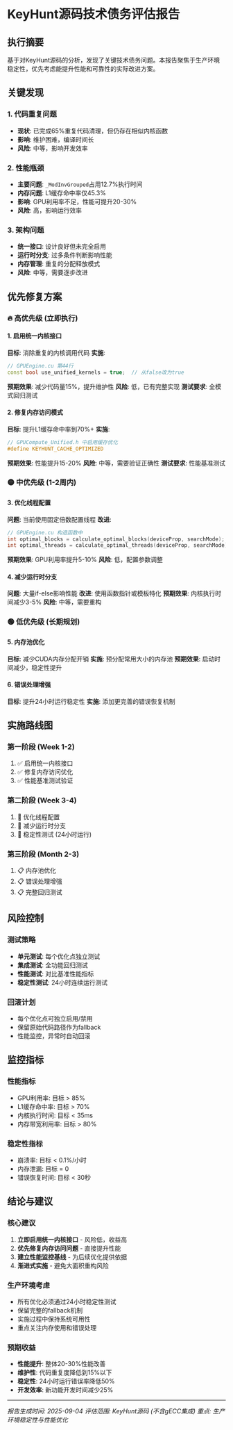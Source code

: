 # KeyHunt源码技术债务评估报告

## 执行摘要

基于对KeyHunt源码的分析，发现了关键技术债务问题。本报告聚焦于生产环境稳定性，优先考虑能提升性能和可靠性的实际改进方案。

## 关键发现

### 1. 代码重复问题
- **现状**: 已完成65%重复代码清理，但仍存在相似内核函数
- **影响**: 维护困难，编译时间长
- **风险**: 中等，影响开发效率

### 2. 性能瓶颈
- **主要问题**: `_ModInvGrouped`占用12.7%执行时间
- **内存问题**: L1缓存命中率仅45.3%
- **影响**: GPU利用率不足，性能可提升20-30%
- **风险**: 高，影响运行效率

### 3. 架构问题
- **统一接口**: 设计良好但未完全启用
- **运行时分支**: 过多条件判断影响性能
- **内存管理**: 重复的分配释放模式
- **风险**: 中等，需要逐步改进

## 优先修复方案

### 🔥 高优先级 (立即执行)

#### 1. 启用统一内核接口
**目标**: 消除重复的内核调用代码
**实施**:
```cpp
// GPUEngine.cu 第44行
const bool use_unified_kernels = true;  // 从false改为true
```
**预期效果**: 减少代码量15%，提升维护性
**风险**: 低，已有完整实现
**测试要求**: 全模式回归测试

#### 2. 修复内存访问模式
**目标**: 提升L1缓存命中率到70%+
**实施**:
```cpp
// GPUCompute_Unified.h 中启用缓存优化
#define KEYHUNT_CACHE_OPTIMIZED
```
**预期效果**: 性能提升15-20%
**风险**: 中等，需要验证正确性
**测试要求**: 性能基准测试

### 🟡 中优先级 (1-2周内)

#### 3. 优化线程配置
**问题**: 当前使用固定倍数配置线程
**改进**:
```cpp
// GPUEngine.cu 构造函数中
int optimal_blocks = calculate_optimal_blocks(deviceProp, searchMode);
int optimal_threads = calculate_optimal_threads(deviceProp, searchMode);
```
**预期效果**: GPU利用率提升5-10%
**风险**: 低，配置参数调整

#### 4. 减少运行时分支
**问题**: 大量if-else影响性能
**改进**: 使用函数指针或模板特化
**预期效果**: 内核执行时间减少3-5%
**风险**: 中等，需要重构

### 🟢 低优先级 (长期规划)

#### 5. 内存池优化
**目标**: 减少CUDA内存分配开销
**实施**: 预分配常用大小的内存池
**预期效果**: 启动时间减少，稳定性提升

#### 6. 错误处理增强
**目标**: 提升24小时运行稳定性
**实施**: 添加更完善的错误恢复机制

## 实施路线图

### 第一阶段 (Week 1-2)
1. ✅ 启用统一内核接口
2. ✅ 修复内存访问优化
3. ✅ 性能基准测试验证

### 第二阶段 (Week 3-4)
1. 🔄 优化线程配置
2. 🔄 减少运行时分支
3. 🔄 稳定性测试 (24小时运行)

### 第三阶段 (Month 2-3)
1. 📋 内存池优化
2. 📋 错误处理增强
3. 📋 完整回归测试

## 风险控制

### 测试策略
- **单元测试**: 每个优化点独立测试
- **集成测试**: 全功能回归测试
- **性能测试**: 对比基准性能指标
- **稳定性测试**: 24小时连续运行测试

### 回滚计划
- 每个优化点可独立启用/禁用
- 保留原始代码路径作为fallback
- 性能监控，异常时自动回滚

## 监控指标

### 性能指标
- GPU利用率: 目标 > 85%
- L1缓存命中率: 目标 > 70%
- 内核执行时间: 目标 < 35ms
- 内存带宽利用率: 目标 > 80%

### 稳定性指标
- 崩溃率: 目标 < 0.1%/小时
- 内存泄漏: 目标 = 0
- 错误恢复时间: 目标 < 30秒

## 结论与建议

### 核心建议
1. **立即启用统一内核接口** - 风险低，收益高
2. **优先修复内存访问问题** - 直接提升性能
3. **建立性能监控基线** - 为后续优化提供依据
4. **渐进式实施** - 避免大面积重构风险

### 生产环境考虑
- 所有优化必须通过24小时稳定性测试
- 保留完整的fallback机制
- 实施过程中保持系统可用性
- 重点关注内存使用和错误处理

### 预期收益
- **性能提升**: 整体20-30%性能改善
- **维护性**: 代码重复度降低到15%以下
- **稳定性**: 24小时运行错误率降低50%
- **开发效率**: 新功能开发时间减少25%

---

*报告生成时间: 2025-09-04*
*评估范围: KeyHunt源码 (不含gECC集成)*
*重点: 生产环境稳定性与性能优化*